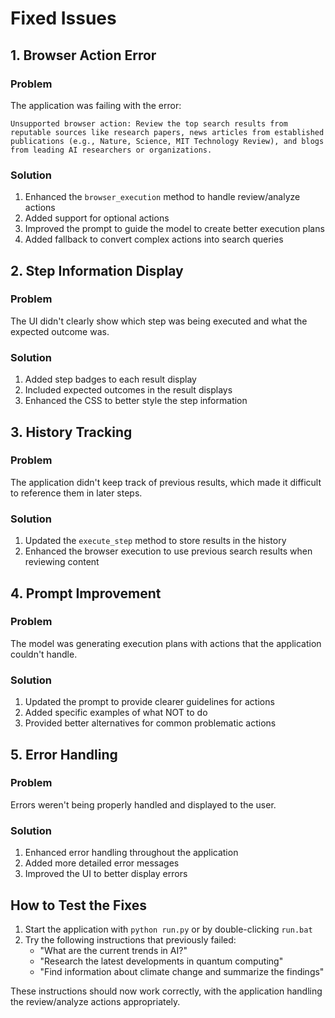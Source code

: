 # Fixed Issues

## 1. Browser Action Error

### Problem
The application was failing with the error:
```
Unsupported browser action: Review the top search results from reputable sources like research papers, news articles from established publications (e.g., Nature, Science, MIT Technology Review), and blogs from leading AI researchers or organizations.
```

### Solution
1. Enhanced the `browser_execution` method to handle review/analyze actions
2. Added support for optional actions
3. Improved the prompt to guide the model to create better execution plans
4. Added fallback to convert complex actions into search queries

## 2. Step Information Display

### Problem
The UI didn't clearly show which step was being executed and what the expected outcome was.

### Solution
1. Added step badges to each result display
2. Included expected outcomes in the result displays
3. Enhanced the CSS to better style the step information

## 3. History Tracking

### Problem
The application didn't keep track of previous results, which made it difficult to reference them in later steps.

### Solution
1. Updated the `execute_step` method to store results in the history
2. Enhanced the browser execution to use previous search results when reviewing content

## 4. Prompt Improvement

### Problem
The model was generating execution plans with actions that the application couldn't handle.

### Solution
1. Updated the prompt to provide clearer guidelines for actions
2. Added specific examples of what NOT to do
3. Provided better alternatives for common problematic actions

## 5. Error Handling

### Problem
Errors weren't being properly handled and displayed to the user.

### Solution
1. Enhanced error handling throughout the application
2. Added more detailed error messages
3. Improved the UI to better display errors

## How to Test the Fixes

1. Start the application with `python run.py` or by double-clicking `run.bat`
2. Try the following instructions that previously failed:
   - "What are the current trends in AI?"
   - "Research the latest developments in quantum computing"
   - "Find information about climate change and summarize the findings"

These instructions should now work correctly, with the application handling the review/analyze actions appropriately.